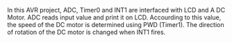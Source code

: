 In this AVR project, ADC, Timer0 and INT1 are interfaced with LCD and A DC Motor.
ADC reads input value and print it on LCD.
Accourding to this value, the speed of the DC motor is determined using PWD (Timer1).
The direction of rotation of the DC motor is changed when INT1 fires.
